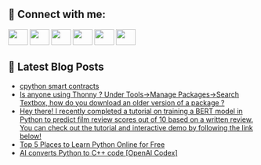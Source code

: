 ## 🔎 Connect with me:
[<img height="32" width="40" src="https://cdn.jsdelivr.net/npm/simple-icons@v5/icons/telegram.svg" />](https://t.me/bullbesh)
[<img height="32" width="40" src="https://cdn.jsdelivr.net/npm/simple-icons@v5/icons/vk.svg" />](https://vk.com/bullbesh)
[<img height="32" width="40" src="https://cdn.jsdelivr.net/npm/simple-icons@v5/icons/twitter.svg" />](https://twitter.com/bullbesh1)
[<img height="32" width="40" src="https://cdn.jsdelivr.net/npm/simple-icons@v5/icons/instagram.svg" />](https://www.instagram.com/bullbesh)
[<img height="32" width="40" src="https://cdn.jsdelivr.net/npm/simple-icons@v5/icons/reddit.svg" />](https://www.reddit.com/user/bullbesh)
[<img height="32" width="40" src="https://cdn.jsdelivr.net/npm/simple-icons@v5/icons/youtube.svg" />](https://www.youtube.com/channel/UCtfjRs6uzgq5mfm8S06WTcg)

## 📕 Latest Blog Posts
<!-- BLOG-POST-LIST:START -->
- [cpython smart contracts](https://www.reddit.com/r/Python/comments/uqxaqi/cpython_smart_contracts/)
- [Is anyone using Thonny ? Under Tools-&gt;Manage Packages-&gt;Search Textbox, how do you download an older version of a package ?](https://www.reddit.com/r/Python/comments/uqx10j/is_anyone_using_thonny_under_toolsmanage/)
- [Hey there! I recently completed a tutorial on training a BERT model in Python to predict film review scores out of 10 based on a written review. You can check out the tutorial and interactive demo by following the link below!](https://www.reddit.com/r/Python/comments/uqubl3/hey_there_i_recently_completed_a_tutorial_on/)
- [Top 5 Places to Learn Python Online for Free](https://www.reddit.com/r/Python/comments/uqtsnq/top_5_places_to_learn_python_online_for_free/)
- [AI converts Python to C++ code [OpenAI Codex]](https://www.reddit.com/r/Python/comments/uqt5jp/ai_converts_python_to_c_code_openai_codex/)
<!-- BLOG-POST-LIST:END -->
